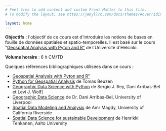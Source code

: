 ```yaml
---
# Feel free to add content and custom Front Matter to this file.
# To modify the layout, see https://jekyllrb.com/docs/themes/#overriding-theme-defaults

layout: home
---
```


**Objectifs** : l'objectif de ce cours est d'introduire les notions de bases en fouille de données spatiales et spatio-temporelles. Il est basé sur le cours "[Geospatial Analysis with Pyton and R"](https://kodu.ut.ee/~kmoch/geopython2021/index.html) de l'Université d'Helsinki.

  

**Volume horaire** :  6 h CM/TD

Quelques références bibliographiques utilisées dans ce cours :
- [Geospatial Analysis with Pyton and R"](https://kodu.ut.ee/~kmoch/geopython2021/index.html)
- [Python for Geospatial Analysis](https://www.tomasbeuzen.com/python-for-geospatial-analysis/README.html) de Tomas Beuzen
- [Geographic Data Science with Python](https://geographicdata.science/book/intro.html) de Sergio J. Rey, Dani Arribas-Bel et Levi J. Wolf]
- [Geographic Data Science](https://darribas.org/gds_course/content/home.html) de Dr. Dani Arribas-Bel, University of Liverpool
- [Spatial Data Modeling and Analysis](https://www.cs.ucr.edu/~amr/courses/18SCS260/) de Amr Magdy, University of California Riverside
- [Spatial Data Science for sustainable Development](https://sustainability-gis.readthedocs.io/en/latest/course-info/introduction.html) de Henrikki Tenkanen, Aalto University